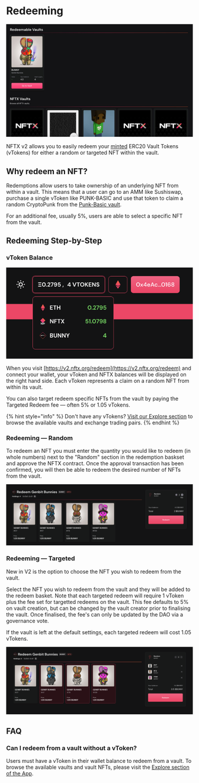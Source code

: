 # Redeeming

![](../.gitbook/assets/redeemable-vaults-nftx.jpg)

NFTX v2 allows you to easily redeem your [minted](minting.md) ERC20 Vault Tokens \(vTokens\) for either a random or targeted NFT within the vault.

## Why redeem an NFT?

Redemptions allow users to take ownership of an underlying NFT from within a vault. This means that a user can go to an AMM like Sushiswap, purchase a single vToken like PUNK-BASIC and use that token to claim a random CryptoPunk from the [Punk-Basic vault](https://gallery.nftx.org/funds/punk-basic/).

For an additional fee, usually 5%, users are able to select a specific NFT from the vault.

## Redeeming Step-by-Step

### vToken Balance

![This shows that I have 4 $BUNNY tokens which will allow me to claim back 4 random Genbit Bunnies from the Vault](../.gitbook/assets/image%20%2815%29.png)

When you visit [https://v2.nftx.org/redeem](https://v2.nftx.org/redeem) and connect your wallet, your vToken and NFTX balances will be displayed on the right hand side. Each vToken represents a claim on a random NFT from within its vault.

You can also target redeem specific NFTs from the vault by paying the Targeted Redeem fee — often 5% or 1.05 vTokens.

{% hint style="info" %}
Don't have any vTokens? [Visit our Explore section](https://v2.nftx.org/explore/) to browse the available vaults and exchange trading pairs.
{% endhint %}

### Redeeming — Random

To redeem an NFT you must enter the quantity you would like to redeem \(in whole numbers\) next to the "Random" section in the redemption baskset and approve the NFTX contract. Once the approval transaction has been confirmed, you will then be able to redeem the desired number of NFTs from the vault.

![Here I am redeeming 2 random Genbit Bunnies using 2 $BUNNY tokens](../.gitbook/assets/image%20%2814%29.png)

### Redeeming — Targeted

New in V2 is the option to choose the NFT you wish to redeem from the vault.

Select the NFT you wish to redeem from the vault and they will be added to the redeem basket. Note that each targeted redeem will require 1 vToken plus the fee set for targetted redeems on the vault. This fee defaults to 5% on vault creation, but can be changed by the vault creator prior to finalising the vault. Once finalised, the fee's can only be updated by the DAO via a governance vote.

If the vault is left at the default settings, each targeted redeem will cost 1.05 vTokens.

![Three Bunnies are being targetted redeem for 3.15 vTokens](../.gitbook/assets/image%20%289%29.png)

## FAQ

### Can I redeem from a vault without a vToken?

Users must have a vToken in their wallet balance to redeem from a vault. To browse the available vaults and vault NFTs, please visit the [Explore section of the App](https://v2.nftx.org/explore/).



